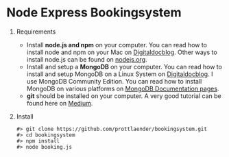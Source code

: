 # Node Express Bookingsystem

1. Requirements


    - Install **node.js and npm** on your computer. You can read how to install node and npm on your Mac on [Digitaldocblog](https://digitaldocblog.com/singleblog?article=1). Other ways to install node.js can be found on [nodejs.org](https://nodejs.org/en/download/).
    - Install and setup a **MongoDB** on your computer.  You can read how to install and setup MongoDB on a Linux System on [Digitaldocblog](https://digitaldocblog.com/singleblog?article=4). I use MongoDB Community Edition. You can read how to install MongoDB on various platforms on [MongoDB Documentation pages](https://docs.mongodb.com/manual/administration/install-community/).
    - **git** should be installed on your computer. A very good tutorial can be found here on [Medium](https://medium.com/@george.seif94/a-full-tutorial-on-how-to-use-github-88466bac7d42).

2. Install

    ```
    #> git clone https://github.com/prottlaender/bookingsystem.git
    #> cd bookingsystem
    #> npm install
    #> node booking.js
    
    ```
